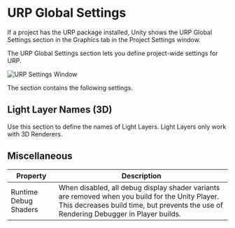 # URP Global Settings

If a project has the URP package installed, Unity shows the URP Global Settings section in the Graphics tab in the Project Settings window.

The URP Global Settings section lets you define project-wide settings for URP.

![URP Settings Window](Images/Inspectors/global-settings.png)

The section contains the following settings.

## Light Layer Names (3D)

Use this section to define the names of Light Layers. Light Layers only work with 3D Renderers.

## Miscellaneous

| **Property**              | **Description**                                              |
| --------------------------| ------------------------------------------------------------ |
| Runtime Debug Shaders     | When disabled, all debug display shader variants are removed when you build for the Unity Player. This decreases build time, but prevents the use of Rendering Debugger in Player builds. |
